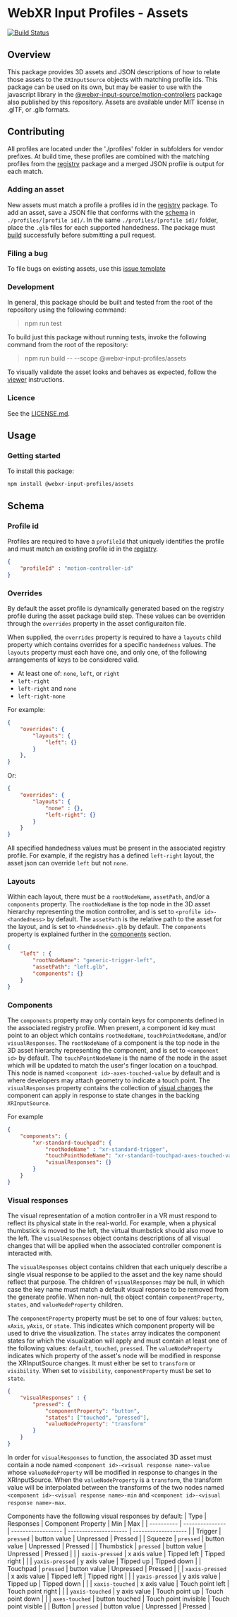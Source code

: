# WebXR Input Profiles - Assets

[![Build Status](https://travis-ci.com/immersive-web/webxr-input-profiles.svg?branch=master)](https://travis-ci.org/immersive-web/webxr-input-profiles)

## Overview
This package provides 3D assets and JSON descriptions of how to relate those assets to the `XRInputSource` objects with matching profile ids. This package can be used on its own, but may be easier to use with the javascript library in the [@webxr-input-source/motion-controllers](../motion-controllers) package also published by this repository. Assets are available under MIT license in .glTF, or .glb formats.

## Contributing
All profiles are located under the './profiles' folder in subfolders for vendor prefixes. At build time, these profiles are combined with the matching profiles from the [registry](../packages/registry/README.md) package and a merged JSON profile is output for each match.

### Adding an asset
New assets must match a profile a profiles id in the [registry](../registry) package. To add an asset, save a JSON file that conforms with the [schema](#schema) in `./profiles/[profile id]/`. In the same `./profiles/[profile id]/` folder, place the `.glb` files for each supported handedness.  The package must [build](#development) successfully before submitting a pull request.

### Filing a bug
To file bugs on existing assets, use this [issue template](https://github.com/immersive-web/webxr-input-profiles/issues/new?assignees=&labels=assets&template=asset-bug-report.md&title=)

### Development
In general, this package should be built and tested from the root of the repository using the following command:
> npm run test

To build just this package without running tests, invoke the following command from the root of the repository:
> npm run build -- --scope @webxr-input-profiles/assets

To visually validate the asset looks and behaves as expected, follow the [viewer](../viewer) instructions.

### Licence
See the [LICENSE.md](LICENSE.md).

## Usage

### Getting started
To install this package:
```
npm install @webxr-input-profiles/assets
```

## Schema

### Profile id
Profiles are required to have a `profileId` that uniquely identifies the profile and must match an existing profile id in the [registry](../registry/README.md).

```json
{
    "profileId" : "motion-controller-id"
}
```

### Overrides
By default the asset profile is dynamically generated based on the registry profile during the asset package build step.  These values can be overriden through the `overrides` property in the asset configuraiton file.

When supplied, the `overrides` property is required to have a `layouts` child property which contains overrides for a specific `handedness` values. The `layouts` property must each have one, and only one, of the following arrangements of keys to be considered valid.
* At least one of: `none`, `left`, or `right`
* `left-right`
* `left-right` and `none`
* `left-right-none`

For example:
```json
{
    "overrides": {
        "layouts": {
            "left": {}
        }
    },
}
```
Or:
```json
{
    "overrides": {
        "layouts": {
            "none" : {},
            "left-right": {}
        }
    }
}
```

All specified handedness values must be present in the associated registry profile.  For example, if the registry has a defined `left-right` layout, the asset json can override `left` but not `none`.

### Layouts
Within each layout, there must be a `rootNodeName`, `assetPath`, and/or a `components` property. The `rootNodeName` is the top node in the 3D asset hierarchy representing the motion controller, and is set to `<profile id>-<handedness>` by default. The `assetPath` is the relative path to the asset for the layout, and is set to `<handedness>.glb` by default.  The `components` property is explained further in the [components](#components) section.
```json
{
    "left" : {
        "rootNodeName": "generic-trigger-left",
        "assetPath": "left.glb",
        "components": {}
    }
}
```

### Components
The `components` property may only contain keys for components defined in the associated registry profile.  When present, a component id key must point to an object which contains `rootNodeName`, `touchPointNodeName`, and/or `visualResponses`. The `rootNodeName` of a component is the top node in the 3D asset hierarchy representing the component, and is set to `<component id>` by default. The `touchPointNodeName` is the name of the node in the asset which will be updated to match the user's finger location on a touchpad. This node is named `<component id>-axes-touched-value` by default and is where developers may attach geometry to indicate a touch point. The `visualResponses` property contains the collection of [visual changes](#visual-responses) the component can apply in response to state changes in the backing `XRInputSource`.

For example
```json
{
    "components": {
        "xr-standard-touchpad": {
            "rootNodeName" : "xr-standard-trigger",
            "touchPointNodeName": "xr-standard-touchpad-axes-touched-value",
            "visualResponses": {}
        }
    }
}
```

### Visual responses
The visual representation of a motion controller in a VR must respond to reflect its physical state in the real-world.  For example, when a physical thumbstick is moved to the left, the virtual thumbstick should also move to the left.  The `visualResponses` object contains descriptions of all visual changes that will be applied when the associated controller component is interacted with.

The `visualResponses` object contains children that each uniquely describe a single visual response to be applied to the asset and the key name should reflect that purpose.  The children of `visualResponses` may be null, in which case the key name must match a default visual reponse to be removed from the generate profile.  When non-null, the object contain `componentProperty`, `states`, and `valueNodeProperty` children.

The `componentProperty` property must be set to one of four values: `button`, `xAxis`, `yAxis`, or `state`.  This indicates which component property will be used to drive the visualization.  The `states` array indicates the component states for which the visualization will apply and must contain at least one of the following values: `default`, `touched`, `pressed`.  The `valueNodeProperty` indicates which property of the asset's node will be modified in response the XRInputSource changes.  It must either be set to `transform` or `visibility`.  When set to `visibility`, `componentProperty` must be set to `state`.

```json
{
    "visualResponses" : {
        "pressed": {
            "componentProperty": "button",
            "states": ["touched", "pressed"],
            "valueNodeProperty": "transform"
        }
    }
}
```

In order for `visualResponses` to function, the associated 3D asset must contain a node named `<component id>-<visual response name>-value` whose `valueNodeProperty` will be modified in response to changes in the XRInputSource.  When the `valueNodeProperty` is a `transform`, the transform value will be interpolated between the transforms of the two nodes named `<component id>-<visual response name>-min` and `<component id>-<visual response name>-max`.

Components have the following visual responses by default:
| Type       | Responses       | Component Property | Min                   | Max                 |
| ---------- | --------------- | ------------------ | --------------------- | ------------------- |
| Trigger    | `pressed`       | button value       | Unpressed             | Pressed             |
| Squeeze    | `pressed`       | button value       | Unpressed             | Pressed             |
| Thumbstick | `pressed`       | button value       | Unpressed             | Pressed             |
|            | `xaxis-pressed` | x axis value       | Tipped left           | Tipped right        |
|            | `yaxis-pressed` | y axis value       | Tipped up             | Tipped down         |
| Touchpad   | `pressed`       | button value       | Unpressed             | Pressed             |
|            | `xaxis-pressed` | x axis value       | Tipped left           | Tipped right        |
|            | `yaxis-pressed` | y axis value       | Tipped up             | Tipped down         |
|            | `xaxis-touched` | x axis value       | Touch point left      | Touch point right   |
|            | `yaxis-touched` | y axis value       | Touch point up        | Touch point down    |
|            | `axes-touched`  | button touched     | Touch point invisible | Touch point visible |
| Button     | `pressed`       | button value       | Unpressed             | Pressed             |